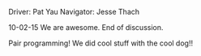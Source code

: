 Driver: Pat Yau
Navigator: Jesse Thach

10-02-15
We are awesome. End of discussion.

Pair programming! We did cool stuff with the cool dog!!

